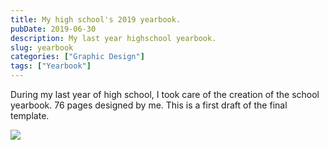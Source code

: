 ```yaml
---
title: My high school's 2019 yearbook.
pubDate: 2019-06-30
description: My last year highschool yearbook.
slug: yearbook
categories: ["Graphic Design"]
tags: ["Yearbook"]
---
```


During my last year of high school, I took care of the creation of the school yearbook. 76 pages designed by me. This is a first draft of the final template.

![](/uploads/yearbook.jpg)